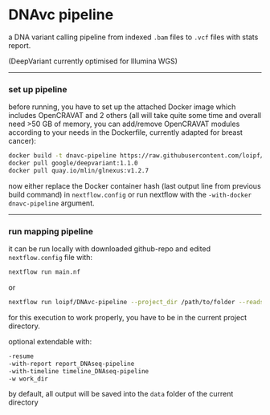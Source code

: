 # DNAvc pipeline

a DNA variant calling pipeline from indexed `.bam` files to `.vcf` files with stats report.

(DeepVariant currently optimised for Illumina WGS)


---
### set up pipeline


before running, you have to set up the attached Docker image which includes OpenCRAVAT and 2 others (all will take quite some time and overall need >50 GB of memory, you can add/remove OpenCRAVAT modules according to your needs in the Dockerfile, currently adapted for breast cancer):
```sh
docker build -t dnavc-pipeline https://raw.githubusercontent.com/loipf/DNAvc-pipeline/master/docker/Dockerfile
docker pull google/deepvariant:1.1.0
docker pull quay.io/mlin/glnexus:v1.2.7
```

now either replace the Docker container hash (last output line from previous build command) in `nextflow.config` or run nextflow with the `-with-docker dnavc-pipeline` argument.


---
### run mapping pipeline

it can be run locally with downloaded github-repo and edited `nextflow.config` file with:
```sh
nextflow run main.nf
```

or

```sh
nextflow run loipf/DNAvc-pipeline --project_dir /path/to/folder --reads_mapped_dir /path/to/samples --num_threads 10 -with-docker dnavc-pipeline
```
for this execution to work properly, you have to be in the current project directory.


optional extendable with:
```sh
-resume
-with-report report_DNAseq-pipeline
-with-timeline timeline_DNAseq-pipeline
-w work_dir
```


by default, all output will be saved into the `data` folder of the current directory





